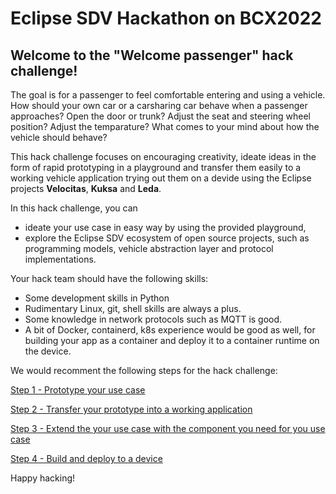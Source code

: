 # Eclipse SDV Hackathon on BCX2022
## Welcome to the "Welcome passenger" hack challenge! 

The goal is for a passenger to feel comfortable entering and using a vehicle. How should your own car or a carsharing car behave when a passenger approaches? Open the door or trunk? Adjust the seat and steering wheel position? Adjust the temparature? What comes to your mind about how the vehicle should behave?



This hack challenge focuses on encouraging creativity, ideate ideas in the form of rapid prototyping in a playground and transfer them easily to a working vehicle application trying out them on a devide using the Eclipse projects __Velocitas__, __Kuksa__ and __Leda__.

In this hack challenge, you can
- ideate your use case in easy way by using the provided playground,
- explore the Eclipse SDV ecosystem of open source projects, such as programming models, vehicle abstraction layer and protocol implementations.

Your hack team should have the following skills:
- Some development skills in Python
- Rudimentary Linux, git, shell skills are always a plus. 
- Some knowledge in network protocols such as MQTT is good.
- A bit of Docker, containerd, k8s experience would be good as well, for building your app as a container and deploy it to a container runtime on the device.

We would recomment the following steps for the hack challenge:

[Step 1 - Prototype your use case](/docs/step-1-prototyping.md)

[Step 2 - Transfer your prototype into a working application](/docs/step-2-generating.md)

[Step 3 - Extend the your use case with the component you need for you use case](/docs/step-3-exending.md)

[Step 4 - Build and deploy to a device](/docs/step-4-deploying.md)

Happy hacking!
